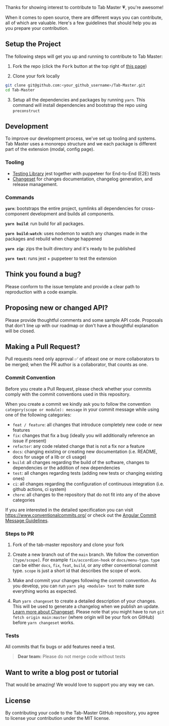 Thanks for showing interest to contribute to Tab Master 💗, you're awesome!

When it comes to open source, there are different ways you can contribute, all
of which are valuable. Here's a few guidelines that should help you as you
prepare your contribution.

## Setup the Project

The following steps will get you up and running to contribute to Tab Master:

1. Fork the repo (click the <kbd>Fork</kbd> button at the top right of
   [this page](https://github.com/Blagoj5/Tab-Master))

2. Clone your fork locally

```sh
git clone git@github.com:<your_github_username>/Tab-Master.git
cd Tab-Master
```

3. Setup all the dependencies and packages by running `yarn`. This command will
   install dependencies and bootstrap the repo using `preconstruct`

<!-- > If you run into any issues during this step, kindly reach out to the Chakra UI
> React team here: https://discord.gg/chakra-ui -->

## Development

To improve our development process, we've set up tooling and systems. Tab Master
uses a monorepo structure and we each package is different part of the extension (modal, config page).

### Tooling

- [Testing Library](https://jestjs.io/docs/getting-started) jest together with puppeteer for End-to-End (E2E) tests
- [Changeset](https://github.com/atlassian/changesets) for changes
  documentation, changelog generation, and release management.

### Commands

**`yarn`**: bootstraps the entire project, symlinks all dependencies for
cross-component development and builds all components.

**`yarn build`**: run build for all packages.

**`yarn build:watch`**: uses nodemon to watch any changes made in the packages and rebuild when change happened

**`yarn zip`**: zips the built directory and it's ready to be published

**`yarn test`**: runs jest + puppeteer to test the extension

## Think you found a bug?

Please conform to the issue template and provide a clear path to reproduction
with a code example.

## Proposing new or changed API?

Please provide thoughtful comments and some sample API code. Proposals that
don't line up with our roadmap or don't have a thoughtful explanation will be
closed.

## Making a Pull Request?

Pull requests need only approval ✅ of atleast one or more collaborators to be merged; when
the PR author is a collaborator, that counts as one.

### Commit Convention

Before you create a Pull Request, please check whether your commits comply with
the commit conventions used in this repository.

When you create a commit we kindly ask you to follow the convention
`category(scope or module): message` in your commit message while using one of
the following categories:

- `feat / feature`: all changes that introduce completely new code or new
  features
- `fix`: changes that fix a bug (ideally you will additionally reference an
  issue if present)
- `refactor`: any code related change that is not a fix nor a feature
- `docs`: changing existing or creating new documentation (i.e. README, docs for
  usage of a lib or cli usage)
- `build`: all changes regarding the build of the software, changes to
  dependencies or the addition of new dependencies
- `test`: all changes regarding tests (adding new tests or changing existing
  ones)
- `ci`: all changes regarding the configuration of continuous integration (i.e.
  github actions, ci system)
- `chore`: all changes to the repository that do not fit into any of the above
  categories

If you are interested in the detailed specification you can visit
https://www.conventionalcommits.org/ or check out the
[Angular Commit Message Guidelines](https://github.com/angular/angular/blob/22b96b9/CONTRIBUTING.md#-commit-message-guidelines).

<!-- TODO: here continue -->

### Steps to PR

1. Fork of the tab-master repository and clone your fork

2. Create a new branch out of the `main` branch. We follow the convention
   `[type/scope]`. For example `fix/accordion-hook` or `docs/menu-typo`. `type`
   can be either `docs`, `fix`, `feat`, `build`, or any other conventional
   commit type. `scope` is just a short id that describes the scope of work.

3. Make and commit your changes following the
   commit convention. As you develop, you can run `yarn pkg <module> test` to make sure everything works as expected.

4. Run `yarn changeset` to create a detailed description of your changes. This
   will be used to generate a changelog when we publish an update.
   [Learn more about Changeset](https://github.com/atlassian/changesets/tree/master/packages/cli).
   Please note that you might have to run `git fetch origin main:master` (where
   origin will be your fork on GitHub) before `yarn changeset` works.

<!-- > If you made minor changes like CI config, prettier, etc, you can run
> `yarn changeset add --empty` to generate an empty changeset file to document
> your changes. -->

### Tests

All commits that fix bugs or add features need a test.

> **Dear team:** Please do not merge code without tests

## Want to write a blog post or tutorial

That would be amazing! We would love to support you any way we can.

## License

By contributing your code to the Tab-Master GitHub repository, you agree to
license your contribution under the MIT license.
